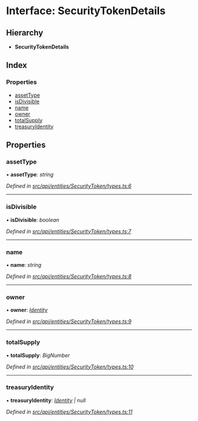 # Interface: SecurityTokenDetails

## Hierarchy

* **SecurityTokenDetails**

## Index

### Properties

* [assetType](securitytokendetails.md#assettype)
* [isDivisible](securitytokendetails.md#isdivisible)
* [name](securitytokendetails.md#name)
* [owner](securitytokendetails.md#owner)
* [totalSupply](securitytokendetails.md#totalsupply)
* [treasuryIdentity](securitytokendetails.md#treasuryidentity)

## Properties

###  assetType

• **assetType**: *string*

*Defined in [src/api/entities/SecurityToken/types.ts:6](https://github.com/PolymathNetwork/polymesh-sdk/blob/4660ab0/src/api/entities/SecurityToken/types.ts#L6)*

___

###  isDivisible

• **isDivisible**: *boolean*

*Defined in [src/api/entities/SecurityToken/types.ts:7](https://github.com/PolymathNetwork/polymesh-sdk/blob/4660ab0/src/api/entities/SecurityToken/types.ts#L7)*

___

###  name

• **name**: *string*

*Defined in [src/api/entities/SecurityToken/types.ts:8](https://github.com/PolymathNetwork/polymesh-sdk/blob/4660ab0/src/api/entities/SecurityToken/types.ts#L8)*

___

###  owner

• **owner**: *[Identity](../classes/identity.md)*

*Defined in [src/api/entities/SecurityToken/types.ts:9](https://github.com/PolymathNetwork/polymesh-sdk/blob/4660ab0/src/api/entities/SecurityToken/types.ts#L9)*

___

###  totalSupply

• **totalSupply**: *BigNumber*

*Defined in [src/api/entities/SecurityToken/types.ts:10](https://github.com/PolymathNetwork/polymesh-sdk/blob/4660ab0/src/api/entities/SecurityToken/types.ts#L10)*

___

###  treasuryIdentity

• **treasuryIdentity**: *[Identity](../classes/identity.md) | null*

*Defined in [src/api/entities/SecurityToken/types.ts:11](https://github.com/PolymathNetwork/polymesh-sdk/blob/4660ab0/src/api/entities/SecurityToken/types.ts#L11)*
